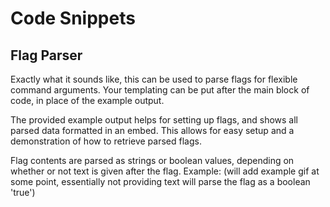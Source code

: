# Code Snippets

## Flag Parser

Exactly what it sounds like, this can be used to parse flags for flexible command arguments.
Your templating can be put after the main block of code, in place of the example output.

The provided example output helps for setting up flags, and shows all parsed data formatted in an embed.
This allows for easy setup and a demonstration of how to retrieve parsed flags.

Flag contents are parsed as strings or boolean values, depending on whether or not text is given after the flag.
Example: (will add example gif at some point, essentially not providing text will parse the flag as a boolean 'true')
